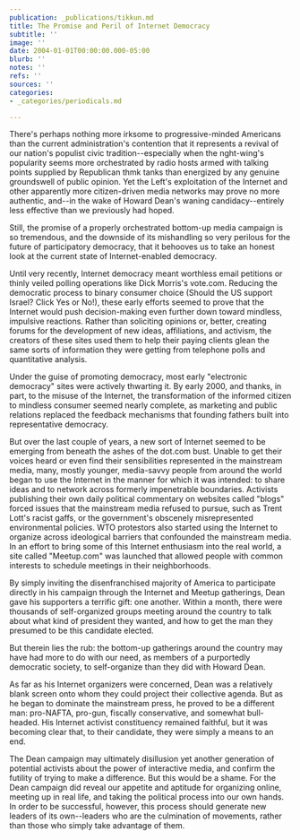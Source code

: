 ```yaml
---
publication: _publications/tikkun.md
title: The Promise and Peril of Internet Democracy
subtitle: ''
image: ''
date: 2004-01-01T00:00:00.000-05:00
blurb: ''
notes: ''
refs: ''
sources: ''
categories:
- _categories/periodicals.md

---
```

There's perhaps nothing more irksome to progressive-minded Americans than the current administration's contention that it represents a revival of our nation's populist civic tradition--especially when the nght-wing's popularity seems more orchestrated by radio hosts armed with talking points supplied by Republican thmk tanks than energized by any genuine groundswell of public opinion. Yet the Left's exploitation of the Internet and other apparently more citizen-driven media networks may prove no more authentic, and--in the wake of Howard Dean's waning candidacy--entirely less effective than we previously had hoped.

Still, the promise of a properly orchestrated bottom-up media campaign is so tremendous, and the downside of its mishandling so very perilous for the future of participatory democracy, that it behooves us to take an honest look at the current state of Internet-enabled democracy.

Until very recently, Internet democracy meant worthless email petitions or thinly veiled polling operations like Dick Morris's vote.com. Reducing the democratic process to binary consumer choice (Should the US support Israel? Click Yes or No!), these early efforts seemed to prove that the Internet would push decision-making even further down toward mindless, impulsive reactions. Rather than soliciting opinions or, better, creating forums for the development of new ideas, affiliations, and activism, the creators of these sites used them to help their paying clients glean the same sorts of information they were getting from telephone polls and quantitative analysis.

Under the guise of promoting democracy, most early "electronic democracy" sites were actively thwarting it. By early 2000, and thanks, in part, to the misuse of the Internet, the transformation of the informed citizen to mindless consumer seemed nearly complete, as marketing and public relations replaced the feedback mechanisms that founding fathers built into representative democracy.

But over the last couple of years, a new sort of Internet seemed to be emerging from beneath the ashes of the dot.com bust. Unable to get their voices heard or even find their sensibilities represented in the mainstream media, many, mostly younger, media-savvy people from around the world began to use the Internet in the manner for which it was intended: to share ideas and to network across formerly impenetrable boundaries. Activists publishing their own daily political commentary on websites called "blogs" forced issues that the mainstream media refused to pursue, such as Trent Lott's racist gaffs, or the government's obscenely misrepresented environmental policies. WTO protestors also started using the Internet to organize across ideological barriers that confounded the mainstream media. In an effort to bring some of this Internet enthusiasm into the real world, a site called "Meetup.com" was launched that allowed people with common interests to schedule meetings in their neighborhoods.

By simply inviting the disenfranchised majority of America to participate directly in his campaign through the Internet and Meetup gatherings, Dean gave his supporters a terrific gift: one another. Within a month, there were thousands of self-organized groups meeting around the country to talk about what kind of president they wanted, and how to get the man they presumed to be this candidate elected.

But therein lies the rub: the bottom-up gatherings around the country may have had more to do with our need, as members of a purportedly democratic society, to self-organize than they did with Howard Dean.

As far as his Internet organizers were concerned, Dean was a relatively blank screen onto whom they could project their collective agenda. But as he began to dominate the mainstream press, he proved to be a different man: pro-NAFTA, pro-gun, fiscally conservative, and somewhat bull-headed. His Internet activist constituency remained faithful, but it was becoming clear that, to their candidate, they were simply a means to an end.

The Dean campaign may ultimately disillusion yet another generation of potential activists about the power of interactive media, and confirm the futility of trying to make a difference. But this would be a shame. For the Dean campaign did reveal our appetite and aptitude for organizing online, meeting up in real life, and taking the political process into our own hands. In order to be successful, however, this process should generate new leaders of its own--leaders who are the culmination of movements, rather than those who simply take advantage of them.